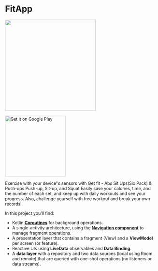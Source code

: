 # FitApp

<img src = "https://play-lh.googleusercontent.com/ZRIOTtga1D59lIm529b8v1EBAIBHKt7ZFkVgyx8Nu9NWPsI6-Cnvk-FLqB3liNseNBFQ=s360-rw" width = "300"><br><br>
<a href='https://play.google.com/store/apps/details?id=com.panda.app.fitapp&hl=en'><img alt='Get it on Google Play' src='https://play.google.com/intl/en_us/badges/images/generic/en_badge_web_generic.png' width="200"/></a>

Exercise with your device"s sensors with Get fit - Abs Sit Ups(Six Pack) & Push-ups Push-up, Sit-up, and Squat
Easily save your calories, time, and the number of each set, and keep up with daily workouts and see your progress. Also, challenge yourself with free workout and break your own records!

In this project you'll find:
*   Kotlin **[Coroutines](https://kotlinlang.org/docs/reference/coroutines-overview.html)** for background operations.
*   A single-activity architecture, using the **[Navigation component](https://developer.android.com/guide/navigation/navigation-getting-started)** to manage fragment operations.
*   A presentation layer that contains a fragment (View) and a **ViewModel** per screen (or feature).
*   Reactive UIs using **LiveData** observables and **Data Binding**.
*   A **data layer** with a repository and two data sources (local using Room and remote) that are queried with one-shot operations (no listeners or data streams).
